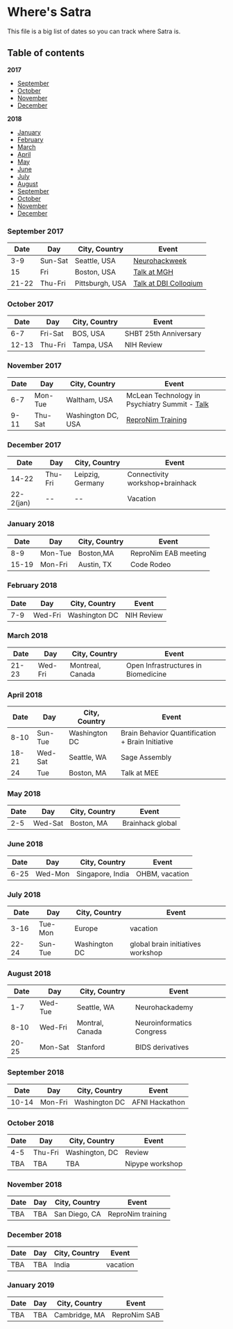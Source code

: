 # Where's Satra

This file is a big list of dates so you can track where Satra is.

## Table of contents

**2017**

* [September](#september-2017)
* [October](#october-2017)
* [November](#november-2017)
* [December](#december-2017)

**2018**

* [January](#january-2018)
* [February](#february-2018)
* [March](#march-2018)
* [April](#march-2018)
* [May](#march-2018)
* [June](#march-2018)
* [July](#march-2018)
* [August](#march-2018)
* [September](#september-2018)
* [October](#october-2018)
* [November](#november-2018)
* [December](#december-2018)

### September 2017

Date | Day   | City, Country          | Event
---- | ----- | ---------------------- | -----
3-9|Sun-Sat|Seattle, USA|[Neurohackweek](https://neurohackweek.github.io/nhw2017/)
15|Fri|Boston, USA | [Talk at MGH](https://www.dropbox.com/s/m8nczo0yusrkk87/20170915_MGH-Ghosh.pdf?dl=0)
21-22|Thu-Fri|Pittsburgh, USA| [Talk at DBI Colloqium](https://www.dropbox.com/s/mhfnw2z7idkz856/20170922-Pitt-Ghosh-stable.pdf?dl=0)

### October 2017

Date | Day   | City, Country          | Event
---- | ----- | ---------------------- | -----
6-7|Fri-Sat|BOS, USA|SHBT 25th Anniversary
12-13|Thu-Fri|Tampa, USA|NIH Review

### November 2017

Date | Day   | City, Country          | Event
---- | ----- | ---------------------- | -----
6-7|Mon-Tue|Waltham, USA|McLean Technology in Psychiatry Summit - [Talk](https://www.dropbox.com/s/fvrpj3t3d75e59m/20171106-ITP-Ghosh-stable.pdf?dl=0)
9-11|Thu-Sat|Washington DC, USA| [ReproNim Training](https://tinyurl.com/repronim-sfn17)

### December 2017

Date | Day   | City, Country          | Event
---- | ----- | ---------------------- | -----
14-22|Thu-Fri|Leipzig, Germany|Connectivity workshop+brainhack
22-2(jan)| -- | -- |Vacation

### January 2018

Date | Day   | City, Country          | Event
---- | ----- | ---------------------- | -----
8-9|Mon-Tue|Boston,MA|ReproNim EAB meeting
15-19|Mon-Fri|Austin, TX|Code Rodeo

### February 2018

Date | Day   | City, Country          | Event
---- | ----- | ---------------------- | -----
7-9|Wed-Fri|Washington DC|NIH Review

### March 2018

Date | Day   | City, Country          | Event
---- | ----- | ---------------------- | -----
21-23|Wed-Fri|Montreal, Canada|Open Infrastructures in Biomedicine

### April 2018

Date | Day   | City, Country          | Event
---- | ----- | ---------------------- | -----
8-10|Sun-Tue|Washington DC|Brain Behavior Quantification + Brain Initiative
18-21|Wed-Sat|Seattle, WA|Sage Assembly
24|Tue|Boston, MA|Talk at MEE

### May 2018

Date | Day   | City, Country          | Event
---- | ----- | ---------------------- | -----
2-5|Wed-Sat|Boston, MA|Brainhack global

### June 2018

Date | Day   | City, Country          | Event
---- | ----- | ---------------------- | -----
6-25|Wed-Mon|Singapore, India|OHBM, vacation

### July 2018

Date | Day   | City, Country          | Event
---- | ----- | ---------------------- | -----
3-16|Tue-Mon|Europe|vacation
22-24|Sun-Tue|Washington DC|global brain initiatives workshop

### August 2018

Date | Day   | City, Country          | Event
---- | ----- | ---------------------- | -----
1-7|Wed-Tue|Seattle, WA|Neurohackademy
8-10|Wed-Fri|Montral, Canada|Neuroinformatics Congress
20-25|Mon-Sat|Stanford|BIDS derivatives

### September 2018

Date | Day   | City, Country          | Event
---- | ----- | ---------------------- | -----
10-14|Mon-Fri|Washington DC|AFNI Hackathon

### October 2018
Date | Day   | City, Country          | Event
---- | ----- | ---------------------- | -----
4-5|Thu-Fri|Washington, DC|Review
TBA|TBA|TBA|Nipype workshop

### November 2018
Date | Day   | City, Country          | Event
---- | ----- | ---------------------- | -----
TBA|TBA|San Diego, CA|ReproNim training

### December 2018
Date | Day   | City, Country          | Event
---- | ----- | ---------------------- | -----
TBA|TBA|India|vacation

### January 2019
Date | Day   | City, Country          | Event
---- | ----- | ---------------------- | -----
TBA|TBA|Cambridge, MA|ReproNim SAB
